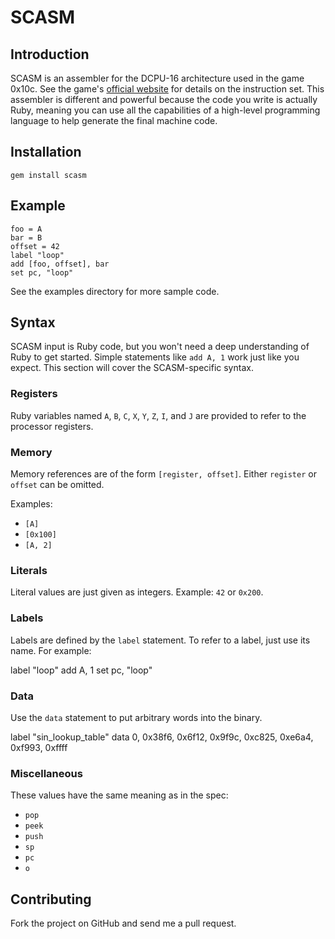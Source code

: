 SCASM
=====

Introduction
------------

SCASM is an assembler for the DCPU-16 architecture used in the game 0x10c.
See the game's [official website](http://0x10c.com/) for details on the
instruction set. This assembler is different and powerful because the
code you write is actually Ruby, meaning you can use all the capabilities
of a high-level programming language to help generate the final machine code.

Installation
------------

    gem install scasm

Example
-------

    foo = A
    bar = B
    offset = 42
    label "loop"
    add [foo, offset], bar
    set pc, "loop"

See the examples directory for more sample code.

Syntax
------

SCASM input is Ruby code, but you won't need a deep understanding of Ruby to
get started. Simple statements like `add A, 1` work just like you expect. This
section will cover the SCASM-specific syntax.

### Registers

Ruby variables named `A`, `B`, `C`, `X`, `Y`, `Z`, `I`, and `J` are provided to refer to the
processor registers.

### Memory

Memory references are of the form `[register, offset]`. Either `register` or
`offset` can be omitted.

Examples:

* `[A]`
* `[0x100]`
* `[A, 2]`

### Literals

Literal values are just given as integers. Example: `42` or `0x200`.

### Labels

Labels are defined by the `label` statement. To refer to a label, just use its name. For example:

   label "loop"
   add A, 1
   set pc, "loop"

### Data

Use the `data` statement to put arbitrary words into the binary.

   label "sin_lookup_table"
   data 0, 0x38f6, 0x6f12, 0x9f9c, 0xc825, 0xe6a4, 0xf993, 0xffff

### Miscellaneous

These values have the same meaning as in the spec:

* `pop`
* `peek`
* `push`
* `sp`
* `pc`
* `o`

Contributing
------------

Fork the project on GitHub and send me a pull request.
